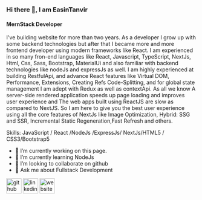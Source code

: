 ### Hi there 👋, I am EasinTanvir
#### MernStack Developer

I've building website for more than two years. As a developer I grow up with some backend technologies but after that I became more and more frontend developer using modern frameworks like React. I am experienced in so many fron-end languages like React, Javascript, TypeScript, NextJs, Html, Css, Sass, Bootstrap, MaterialUi and also familiar with backend technologies like nodeJs and expressJs as well. I am highly experienced at building RestfulApi, and advance React features like Virtual DOM, Performance, Extensions, Creating Refs Code-Splitting, and for global state management I am adept with Redux as well as contextApi. As all we know A server-side rendered application speeds up page loading and improves user experience and The web apps built using ReactJS are slow as compared to NextJS. So I am here to give you the best user experience using all the core features of NextJs like Image Optimization, Hybrid: SSG and SSR, Incremental Static Regeneration,Fast Refresh and others.

Skills: JavaScript / React /NodeJs /ExpressJs/ NextJs/HTML5 / CSS3/Bootstrap5

- 🔭 I’m currently working on this page. 
- 🌱 I’m currently learning NodeJs 
- 👯 I’m looking to collaborate on github 
- 💬 Ask me about Fullstack Development 


[<img src='https://cdn.jsdelivr.net/npm/simple-icons@3.0.1/icons/github.svg' alt='github' height='40'>](https://github.com/https://github.com/EasinTanvir)  [<img src='https://cdn.jsdelivr.net/npm/simple-icons@3.0.1/icons/linkedin.svg' alt='linkedin' height='40'>](https://www.linkedin.com/in/https://www.linkedin.com/in/md-easin-67633a241/)  [<img src='https://cdn.jsdelivr.net/npm/simple-icons@3.0.1/icons/icloud.svg' alt='website' height='40'>](https://www.easintanvir.com)  

